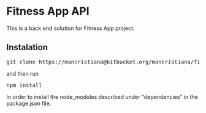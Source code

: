 # Fitness App API

This is a back end solution for Fitness App project. 

## Instalation

<pre>git clone https://mancristiana@bitbucket.org/mancristiana/fitnessappnodejs.git</pre>

and then run 

<pre>npm install</pre>

In order to install the node_modules described under "dependencies" in the package.json file.